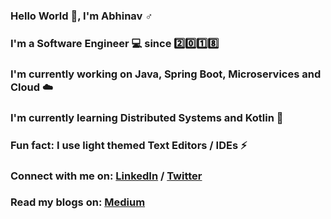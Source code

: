 ### Hello World 👋, I'm Abhinav ♂️
### I'm a Software Engineer 💻 since 2️⃣0️⃣1️⃣8️⃣ 
### I'm currently working on Java, Spring Boot, Microservices and Cloud ☁️
### I'm currently learning Distributed Systems and Kotlin 📖
### Fun fact: I use light themed Text Editors / IDEs ⚡
### Connect with me on: <a target="_blank" href="https://www.linkedin.com/in/abhinavjdwij">LinkedIn</a> / <a target="_blank" href="https://twitter.com/abhinavjdwij">Twitter</a>
### Read my blogs on: <a target="_blank" href="https://abhinavjdwij.medium.com/">Medium</a>
